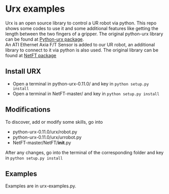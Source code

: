 # Urx examples
Urx is an open source library to control a UR robot via python. This repo shows some codes to use it and some additional features like getting the length between the two fingers of a gripper. The original python-urx library can be found at [Python-urx package](https://github.com/SintefManufacturing/python-urx).  
An ATI Ethernet Axia F/T Sensor is added to our UR robot, an additional library to connect to it via python is also used. The original library can be found at [NetFT package](https://github.com/CameronDevine/NetFT)

## Install URX
* Open a terminal in python-urx-0.11.0/ and key in ``` python setup.py install  ```
* Open a terminal in NetFT-master/ and key in ``` python setup.py install  ```

## Modifications
To discover, add or modify some skills, go into  
  * python-urx-0.11.0/urx/robot.py
  * python-urx-0.11.0/urx/urrobot.py
  * NetFT-master/NetFT/__init__.py

After any changes, go into the terminal of the corresponding folder and key in ``` python setup.py install  ```

## Examples
Examples are in urx-examples.py.
